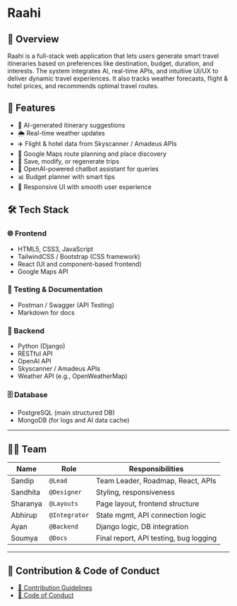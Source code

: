 # Raahi

## 📌 Overview
Raahi is a full-stack web application that lets users generate smart travel itineraries based on preferences like destination, budget, duration, and interests. The system integrates AI, real-time APIs, and intuitive UI/UX to deliver dynamic travel experiences. It also tracks weather forecasts, flight & hotel prices, and recommends optimal travel routes.

## 🚀 Features
- 🧭 AI-generated itinerary suggestions
- 🌦 Real-time weather updates
- ✈️ Flight & hotel data from Skyscanner / Amadeus APIs
- 📍 Google Maps route planning and place discovery
- 💾 Save, modify, or regenerate trips
- 🧠 OpenAI-powered chatbot assistant for queries
- 📊 Budget planner with smart tips
- 📱 Responsive UI with smooth user experience

## 🛠 Tech Stack
### 🌐 Frontend
- HTML5, CSS3, JavaScript
- TailwindCSS / Bootstrap (CSS framework)
- React (UI and component-based frontend)
- Google Maps API

### 🧪 Testing & Documentation
- Postman / Swagger (API Testing)
- Markdown for docs

### 🧠 Backend
- Python (Django)
- RESTful API
- OpenAI API
- Skyscanner / Amadeus APIs
- Weather API (e.g., OpenWeatherMap)

### 🗄 Database
- PostgreSQL (main structured DB)
- MongoDB (for logs and AI data cache)

---

## 👨‍💻 Team

| Name     | Role       | Responsibilities                         |
|----------|------------|------------------------------------------|
| Sandip   | `@Lead`     | Team Leader, Roadmap, React, APIs         |
| Sandhita | `@Designer` | Styling, responsiveness                  |
| Sharanya | `@Layouts`  | Page layout, frontend structure          |
| Abhirup  | `@Integrator`| State mgmt, API connection logic        |
| Ayan     | `@Backend`  | Django logic, DB integration             |
| Soumya   | `@Docs`     | Final report, API testing, bug logging   |

---

## 📄 Contribution & Code of Conduct

- [📌 Contribution Guidelines](GitHub/CONTRIBUTING.md)
- [📜 Code of Conduct](GitHub/CODE_OF_CONDUCT.md)
